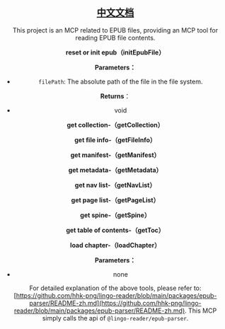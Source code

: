 <center><h2><a href="./README-zh.md">中文文档</a></h2><center>

This project is an MCP related to EPUB files, providing an MCP tool for reading EPUB file contents.

**reset or init epub（initEpubFile）**

**Parameters：**

- `filePath`:  The absolute path of the file in the file system.

**Returns**：

- void

**get collection-（getCollection）**

**get file info-（getFileInfo）**

**get manifest-（getManifest）**

**get metadata-（getMetadata）**

**get nav list-（getNavList）**

**get page list-（getPageList）**

**get spine-（getSpine）**

**get table of contents-（getToc）**

**load chapter-（loadChapter）**

**Parameters：**

- none

For detailed explanation of the above tools, please refer to: [https://github.com/hhk-png/lingo-reader/blob/main/packages/epub-parser/README-zh.md](https://github.com/hhk-png/lingo-reader/blob/main/packages/epub-parser/README-zh.md). This MCP simply calls the api of `@lingo-reader/epub-parser`.
